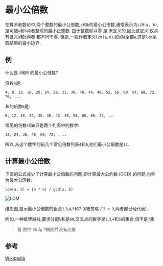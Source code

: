 
# 最小公倍数

在算术和数论中,两个整数的最小公倍数,`a`和`b`的最小公倍数,通常表示为`LCM(a, b)`,是可被`a`和`b`两者整除的最小正整数. 由于整数除以零 是 未定义的,因此该定义 仅具有含义`a`和`b`两者 都不同于零. 但是,一些作者定义`lcm(a,0)`,如`0`对全部`a`,这是`lcm`采取结果的最小边界. 

## 例

什么是 4和6 的最小公倍数?

倍数`4`是: 

    4, 8, 12, 16, 20, 24, 28, 32, 36, 40, 44, 48, 52, 56, 60, 64, 68, 72, 76, ...

和的倍数`6`是: 

    6, 12, 18, 24, 30, 36, 42, 48, 54, 60, 66, 72, ...

常见的倍数`4`和`6`只是两个列表中的数字: 

    12, 24, 36, 48, 60, 72, ....

所以,从这个数字的前几个常见倍数列表`4`和`6`,他们最小公倍数是`12`. 

## 计算最小公倍数

下面的公式减少了计算最小公倍数的问题,即计算最大公约数 (GCD) 的问题,也称为最大公因数: 

    lcm(a, b) = |a * b| / gcd(a, b)

![LCM](https://upload.wikimedia.org/wikipedia/commons/c/c9/Symmetrical_5-set_Venn_diagram_LCM_2_3_4_5_7.svg)

维恩图,显示最小公倍数的组合`2`,`3`,`4`,`5`和`7` (`6`被忽略了`2 × 3`,两者都已经代表) . 

例如,一种纸牌游戏,要求分配`5`和是`60`,交叉点的数字是`2`,`3`,`4`和`5`的集合,但不是`7`集.

> 看 图中 `60` 与 `7`椭圆并没有交集

## 参考

[Wikipedia](https://en.wikipedia.org/wiki/Least_common_multiple)
